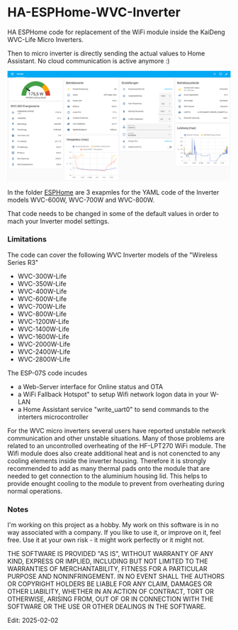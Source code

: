 # HA-ESPHome-WVC-Inverter
HA ESPHome code for replacement of the WiFi module inside the KaiDeng WVC-Life Micro Inverters.

Then to micro inverter is directly sending the actual values to Home Assistant. No cloud communication is active anymore :)

<img src="https://github.com/GernotAlthammer/HA-ESPHome-WVC-Inverter/blob/main/Pictures/WVC800_HA-Page.png">

In the folder <a href="https://github.com/GernotAlthammer/HA-ESPHome-WVC-Inverter/tree/main/ESPHome" rel="nofollow">ESPHome</a> are 3 exapmles for the YAML code of the Inverter models WVC-600W, WVC-700W and WVC-800W.

That code needs to be changed in some of the default values in order to mach your Inverter model settings.

<h3 tabindex="-1" class="heading-element" dir="auto">Limitations</h3>
The code can cover the following WVC Inverter models of the "Wireless Series R3"

- WVC-300W-Life
- WVC-350W-Life
- WVC-400W-Life
- WVC-600W-Life
- WVC-700W-Life
- WVC-800W-Life
- WVC-1200W-Life
- WVC-1400W-Life
- WVC-1600W-Life
- WVC-2000W-Life
- WVC-2400W-Life
- WVC-2800W-Life

The ESP-07S code incudes

- a Web-Server interface for Online status and OTA
- a WiFi Fallback Hotspot" to setup Wifi network logon data in your W-LAN
- a Home Assistant service "write_uart0" to send commands to the interters microcontroller

For the WVC micro inverters several users have reported unstable network communication and other unstable situations. Many of those problems are related to an uncontrolled overheating of the HF-LPT270 WiFi module.
The Wifi module does also create additional heat and is not conencted to any cooling elements inside the inverter housing.
Therefore it is strongly recommended to add as many thermal pads onto the module that are needed to get connection to the aluminium housing lid.
This helps to provide enought cooling to the module to prevent from overheating during normal operations.


<h3 tabindex="-1" class="heading-element" dir="auto">Notes</h3>
I'm working on this project as a hobby. My work on this software is in no way associated with a company. If you like to use it, or improve on it, feel free. Use it at your own risk - it might work perfectly or it might not.


THE SOFTWARE IS PROVIDED "AS IS", WITHOUT WARRANTY OF ANY KIND, EXPRESS OR IMPLIED, INCLUDING BUT NOT LIMITED TO THE WARRANTIES OF MERCHANTABILITY, FITNESS FOR A PARTICULAR PURPOSE AND NONINFRINGEMENT. IN NO EVENT SHALL THE AUTHORS OR COPYRIGHT HOLDERS BE LIABLE FOR ANY CLAIM, DAMAGES OR OTHER LIABILITY, WHETHER IN AN ACTION OF CONTRACT, TORT OR OTHERWISE, ARISING FROM, OUT OF OR IN CONNECTION WITH THE SOFTWARE OR THE USE OR OTHER DEALINGS IN THE SOFTWARE.


Edit: 2025-02-02
